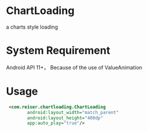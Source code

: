 # ChartLoading
a charts style loading

# System Requirement

Android API 11+， Because of the use of ValueAnimation
# Usage
```xml
 <com.reiser.chartloading.ChartLoading
        android:layout_width="match_parent"
        android:layout_height="400dp"
        app:auto_play="true"/>
``` 